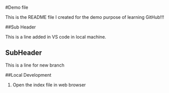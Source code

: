 #Demo file

This is the README file I created for the demo purpose of learning GitHub!!!


##Sub Header

This is a line added in VS code in local machine.

## SubHeader

This is a line for new branch

##Local Development

1. Open the index file in web browser